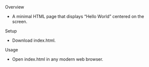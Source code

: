 Overview
- A minimal HTML page that displays “Hello World” centered on the screen.

Setup
- Download index.html.

Usage
- Open index.html in any modern web browser.